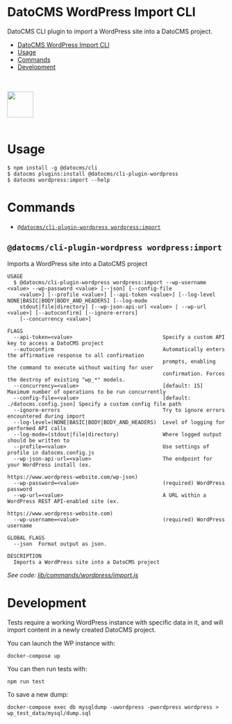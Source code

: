 # DatoCMS WordPress Import CLI

DatoCMS CLI plugin to import a WordPress site into a DatoCMS project.

<!-- toc -->
* [DatoCMS WordPress Import CLI](#datocms-wordpress-import-cli)
* [Usage](#usage)
* [Commands](#commands)
* [Development](#development)
<!-- tocstop -->

<br /><br />
<a href="https://www.datocms.com/">
<img src="https://www.datocms.com/images/full_logo.svg" height="60">
</a>
<br /><br />

# Usage

```sh-session
$ npm install -g @datocms/cli
$ datocms plugins:install @datocms/cli-plugin-wordpress
$ datocms wordpress:import --help
```

# Commands

<!-- commands -->
* [`@datocms/cli-plugin-wordpress wordpress:import`](#datocmscli-plugin-wordpress-wordpressimport)

## `@datocms/cli-plugin-wordpress wordpress:import`

Imports a WordPress site into a DatoCMS project

```
USAGE
  $ @datocms/cli-plugin-wordpress wordpress:import --wp-username <value> --wp-password <value> [--json] [--config-file
    <value>] [--profile <value>] [--api-token <value>] [--log-level NONE|BASIC|BODY|BODY_AND_HEADERS] [--log-mode
    stdout|file|directory] [--wp-json-api-url <value> | --wp-url <value>] [--autoconfirm] [--ignore-errors]
    [--concurrency <value>]

FLAGS
  --api-token=<value>                             Specify a custom API key to access a DatoCMS project
  --autoconfirm                                   Automatically enters the affirmative response to all confirmation
                                                  prompts, enabling the command to execute without waiting for user
                                                  confirmation. Forces the destroy of existing "wp_*" models.
  --concurrency=<value>                           [default: 15] Maximum number of operations to be run concurrently
  --config-file=<value>                           [default: ./datocms.config.json] Specify a custom config file path
  --ignore-errors                                 Try to ignore errors encountered during import
  --log-level=(NONE|BASIC|BODY|BODY_AND_HEADERS)  Level of logging for performed API calls
  --log-mode=(stdout|file|directory)              Where logged output should be written to
  --profile=<value>                               Use settings of profile in datocms.config.js
  --wp-json-api-url=<value>                       The endpoint for your WordPress install (ex.
                                                  https://www.wordpress-website.com/wp-json)
  --wp-password=<value>                           (required) WordPress password
  --wp-url=<value>                                A URL within a WordPress REST API-enabled site (ex.
                                                  https://www.wordpress-website.com)
  --wp-username=<value>                           (required) WordPress username

GLOBAL FLAGS
  --json  Format output as json.

DESCRIPTION
  Imports a WordPress site into a DatoCMS project
```

_See code: [lib/commands/wordpress/import.js](https://github.com/datocms/cli/blob/v2.0.19/packages/cli-plugin-wordpress/lib/commands/wordpress/import.js)_
<!-- commandsstop -->

# Development

Tests require a working WordPress instance with specific data in it, and will import content in a newly created DatoCMS project.

You can launch the WP instance with:

```
docker-compose up
```

You can then run tests with:

```
npm run test
```

To save a new dump:

```
docker-compose exec db mysqldump -uwordpress -pwordpress wordpress > wp_test_data/mysql/dump.sql
```
